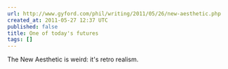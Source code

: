```yaml
---
url: http://www.gyford.com/phil/writing/2011/05/26/new-aesthetic.php
created_at: 2011-05-27 12:37 UTC
published: false
title: One of today's futures
tags: []
---
```


The New Aesthetic is weird: it's retro realism.
